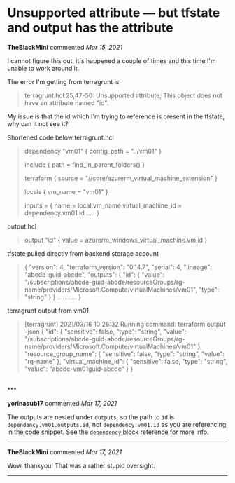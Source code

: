 # Unsupported attribute — but tfstate and output has the attribute

**TheBlackMini** commented *Mar 15, 2021*

I cannot figure this out, it's happened a couple of times and this time I'm unable to work around it.

The error I'm getting from terragrunt is

> terragrunt.hcl:25,47-50: Unsupported attribute; This object does not have an attribute named "id".

My issue is that the id which I'm trying to reference is present in the tfstate, why can it not see it?

Shortened code below terragrunt.hcl

> dependency "vm01" {
>   config_path = "../vm01"
> }
> 
> include {
>   path = find_in_parent_folders()
> }
> 
> terraform {
>   source = "//core/azurerm_virtual_machine_extension"
> }
> 
> locals {
>   vm_name = "vm01"
> }
> 
> inputs = {
>   name                  = local.vm_name
>   virtual_machine_id    = dependency.vm01.id
> .....
> }

output.hcl

> output "id" {
>   value = azurerm_windows_virtual_machine.vm.id
> }

tfstate pulled directly from backend storage account

> {
>   "version": 4,
>   "terraform_version": "0.14.7",
>   "serial": 4,
>   "lineage": "abcde-guid-abcde",
>   "outputs": {
>     "id": {
>       "value": "/subscriptions/abcde-guid-abcde/resourceGroups/rg-name/providers/Microsoft.Compute/virtualMachines/vm01",
>       "type": "string"
>     }
>   }
> ...........
> }

terragrunt output from vm01

> [terragrunt] 2021/03/16 10:26:32 Running command: terraform output -json
> {
>   "id": {
>     "sensitive": false,
>     "type": "string",
>     "value": "/subscriptions/abcde-guid-abcde/resourceGroups/rg-name/providers/Microsoft.Compute/virtualMachines/vm01"
>   },
>   "resource_group_name": {
>     "sensitive": false,
>     "type": "string",
>     "value": "rg-name"
>   },
>   "virtual_machine_id": {
>     "sensitive": false,
>     "type": "string",
>     "value": "abcde-vm01guid-abcde"
>   }
> }
<br />
***


**yorinasub17** commented *Mar 17, 2021*

The outputs are nested under `outputs`, so the path to `id` is `dependency.vm01.outputs.id`, not `dependency.vm01.id` as you are referencing in the code snippet. See [the `dependency` block reference](https://terragrunt.gruntwork.io/docs/reference/config-blocks-and-attributes/#dependency) for more info.
***

**TheBlackMini** commented *Mar 17, 2021*

Wow, thankyou! That was a rather stupid oversight.
***

